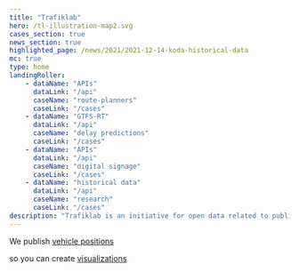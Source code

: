 ```yaml
---
title: "Trafiklab"
hero: /tl-illustration-map2.svg
cases_section: true
news_section: true
highlighted_page: /news/2021/2021-12-14-koda-historical-data
mc: true
type: home
landingRoller:
    - dataName: "APIs"
      dataLink: "/api"
      caseName: "route-planners"
      caseLink: "/cases"
    - dataName: "GTFS-RT"
      dataLink: "/api"
      caseName: "delay predictions"
      caseLink: "/cases"
    - dataName: "APIs"
      dataLink: "/api"
      caseName: "digital signage"
      caseLink: "/cases"
    - dataName: "historical data"
      dataLink: "/api"
      caseName: "research"
      caseLink: "/cases"
description: "Trafiklab is an initiative for open data related to public transport. We publish high quality data, make it simpler to access APIs from public transport companies, easier to find data and more interesting to talk about possibilities. Here you can find information, see what others have done, and read about what's happening."
---
```

<p>We publish <a class="landing-roller" href="/api/trafiklab-apis/gtfs-regional/realtime/">vehicle positions</a></p>
<p>so you can create <a class="landing-roller" href="/cases">visualizations</a></p>